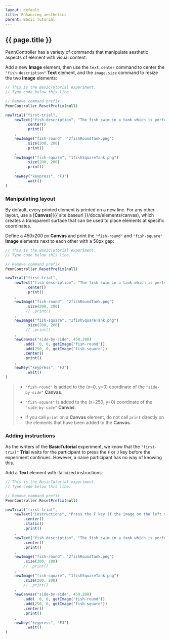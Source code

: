 ```yaml
---
layout: default
title: Enhancing aesthetics
parent: Basic Tutorial
---
```


## {{ page.title }}

PennController has a variety of commands that manipulate aesthetic aspects of element with visual content. 

Add a new **Image** element, then use the `text.center` command to center the `"fish-description"` **Text** element, and the `image.size` command to resize the two **Image** elements:
```javascript
// This is the BasicTutorial experiment.
// Type code below this line.

// Remove command prefix
PennController.ResetPrefix(null)

newTrial("first-trial",
    newText("fish-description", "The fish swim in a tank which is perfectly round.")
         .center()
         .print()
    ,
    newImage("fish-round", "2fishRoundTank.png")    
         .size(200, 200)
         .print()
    ,
    newImage("fish-square", "1fishSquareTank.png")
         .size(200, 200)
         .print()
    ,
    newKey("keypress", "FJ")
         .wait()
)
```

### Manipulating layout

By default, every printed element is printed on a new line. For any other layout, use a [**Canvas**]({{ site.baseurl }}/docs/elements/canvas), which creates a transparent surface that can be used to place elements at specific coordinates.

Define a 450x200 px **Canvas** and print the `"fish-round"` and `"fish-square"` **Image** elements next to each other with a 50px gap:

```javascript
// This is the BasicTutorial experiment.
// Type code below this line.

// Remove command prefix
PennController.ResetPrefix(null)

newTrial("first-trial",
    newText("fish-description", "The fish swim in a tank which is perfectly round.")
         .center()
         .print()
    ,
    newImage("fish-round", "2fishRoundTank.png")    
         .size(200, 200)
         // .print()
    ,
    newImage("fish-square", "1fishSquareTank.png")
         .size(200, 200)
         // .print()
    ,   
   	newCanvas("side-by-side", 450,200)
        .add(  0, 0, getImage("fish-round"))
        .add(250, 0, getImage("fish-square"))
        .center()
        .print()
    ,
    newKey("keypress", "FJ")
         .wait()
)
```

> + `"fish-round"` is added to the (x=0, y=0) coordinate of the `"side-by-side"` **Canvas**.
>
> + `"fish-square"` is added to the (x=250, y=0) coordinate of the `"side-by-side"`  **Canvas**.
>
> + If you call `print` on a **Canvas** element, do not call `print` directly on the elements that have been added to the **Canvas**.

### Adding instructions

As the writers of the **BasicTutorial** experiment, we know that the `"first-trial"` **Trial** waits for the participant to press the `F` or `J` key before the experiment continues. However, a naive participant has no way of knowing this. 

Add a **Text** element with italicized instructions:

```javascript
// This is the BasicTutorial experiment.
// Type code below this line.

// Remove command prefix
PennController.ResetPrefix(null)

newTrial("first-trial",   
    newText("instructions", "Press the F key if the image on the left matches the sentence. Presss the K key if the image on the right matches the sentence.")
        .center()
        .italic()
        .print()
    ,
    newText("fish-description", "The fish swim in a tank which is perfectly round.")
        .center()
        .print()
    ,
    newImage("fish-round", "2fishRoundTank.png")    
        .size(200, 200)
        // .print()
    ,
    newImage("fish-square", "1fishSquareTank.png")
        .size(200, 200)
        // .print()
    ,
   	newCanvas("side-by-side", 450,200)
        .add(  0, 0, getImage("fish-round"))
        .add(250, 0, getImage("fish-square"))
        .center()
        .print()
    ,
    newKey("keypress", "FJ")
         .wait()
)
```
